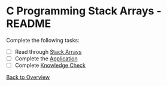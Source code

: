 # C Programming Stack Arrays - README
Complete the following tasks:
- [ ] Read through [Stack Arrays](stack_arrays.md)
- [ ] Complete the [Application](application.c)
- [ ] Complete [Knowledge Check](knowledge_check.md)

[Back to Overview](../README.md)